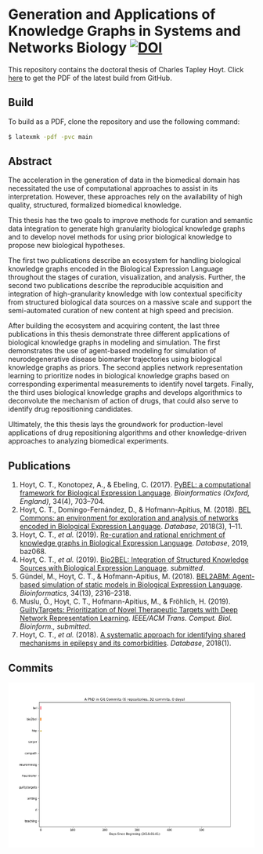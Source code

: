 # Generation and Applications of Knowledge Graphs in Systems and Networks Biology [![DOI](https://zenodo.org/badge/185400874.svg)](https://zenodo.org/badge/latestdoi/185400874)

This repository contains the doctoral thesis of Charles Tapley Hoyt. Click [here](https://github.com/cthoyt/doctoral-thesis/raw/master/main.pdf) to get the PDF of the latest build from GitHub.

## Build

To build as a PDF, clone the repository and use the following command:

```bash
$ latexmk -pdf -pvc main
```

## Abstract

The acceleration in the generation of data in the biomedical domain has necessitated the use of computational approaches to assist in its interpretation.
However, these approaches rely on the availability of high quality, structured, formalized biomedical knowledge.

This thesis has the two goals to improve methods for curation and semantic data integration to generate high granularity biological knowledge graphs and to develop novel methods for using prior biological knowledge to propose new biological hypotheses.

The first two publications describe an ecosystem for handling biological knowledge graphs encoded in the Biological Expression Language throughout the stages of curation, visualization, and analysis.
Further, the second two publications describe the reproducible acquisition and integration of high-granularity knowledge with low contextual specificity from structured biological data sources on a massive scale and support the semi-automated curation of new content at high speed and precision.

After building the ecosystem and acquiring content, the last three publications in this thesis demonstrate three different applications of biological knowledge graphs in modeling and simulation.
The first demonstrates the use of agent-based modeling for simulation of neurodegenerative disease biomarker trajectories using biological knowledge graphs as priors.
The second applies network representation learning to prioritize nodes in biological knowledge graphs based on corresponding experimental measurements to identify novel targets.
Finally, the third uses biological knowledge graphs and develops algorithmics to deconvolute the mechanism of action of drugs, that could also serve to identify drug repositioning candidates.

Ultimately, the this thesis lays the groundwork for production-level applications of drug repositioning algorithms and other knowledge-driven approaches to analyzing biomedical experiments.

## Publications

1. Hoyt, C. T., Konotopez, A., & Ebeling, C. (2017). [PyBEL: a computational framework for Biological Expression Language](https://doi.org/10.1093/bioinformatics/btx660). *Bioinformatics (Oxford, England)*, 34(4), 703–704.
2. Hoyt, C. T., Domingo-Fernández, D., & Hofmann-Apitius, M. (2018). [BEL Commons: an environment for exploration and analysis of networks encoded in Biological Expression Language](https://doi.org/10.1093/database/bay126). *Database*, 2018(3), 1–11.
3. Hoyt, C. T., *et al.* (2019). [Re-curation and rational enrichment of knowledge graphs in Biological Expression Language](https://doi.org/10.1093/database/baz068). *Database*, 2019, baz068.
4. Hoyt, C. T., *et al.* (2019). [Bio2BEL: Integration of Structured Knowledge Sources with Biological Expression Language](https://doi.org/10.1101/631812). *submitted*.
5. Gündel, M., Hoyt, C. T., & Hofmann-Apitius, M. (2018). [BEL2ABM: Agent- based simulation of static models in Biological Expression Language](https://doi.org/10.1093/bioinformatics/bty107). *Bioinformatics*, 34(13), 2316–2318.
6. Muslu, Ö., Hoyt, C. T., Hofmann-Apitius, M., & Fröhlich, H. (2019). [GuiltyTargets: Prioritization of Novel Therapeutic Targets with Deep Network Representation Learning](https://doi.org/10.1101/521161). *IEEE/ACM Trans. Comput. Biol. Bioinform., submitted*.
7. Hoyt, C. T., *et al.* (2018). [A systematic approach for identifying shared mechanisms in epilepsy and its comorbidities](https://doi.org/10.1093/database/bay050). *Database*, 2018(1).

## Commits

<img src="commits/commits.gif" alt="commits" />
